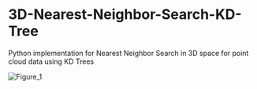 # 3D-Nearest-Neighbor-Search-KD-Tree
Python implementation for Nearest Neighbor Search in 3D space for point cloud data using KD Trees

![Figure_1](https://user-images.githubusercontent.com/43132183/200412915-d8a483c6-0f8b-4c43-af4a-061754d53305.png)
